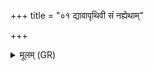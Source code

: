 +++
title = "०१ द्यावापृथिवी सं नह्येथाम्"

+++
<details><summary>मूलम् (GR)</summary>

द्यावापृथिवी सं नह्येथां  
मम राष्ट्राय जयन्ती  
अमित्रेभ्यो हेतिम् अस्यन्ती ॥
</details>
